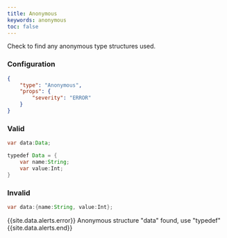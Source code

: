 ```yaml
---
title: Anonymous
keywords: anonymous
toc: false
---
```


Check to find any anonymous type structures used.

### Configuration

```json
{
    "type": "Anonymous",
    "props": {
        "severity": "ERROR"
    }
}
```

### Valid

```java
var data:Data;
```


```java
typedef Data = {
    var name:String;
    var value:Int;
}
```

### Invalid

```java
var data:{name:String, value:Int};
```

{{site.data.alerts.error}} Anonymous structure "data" found, use "typedef" {{site.data.alerts.end}}
